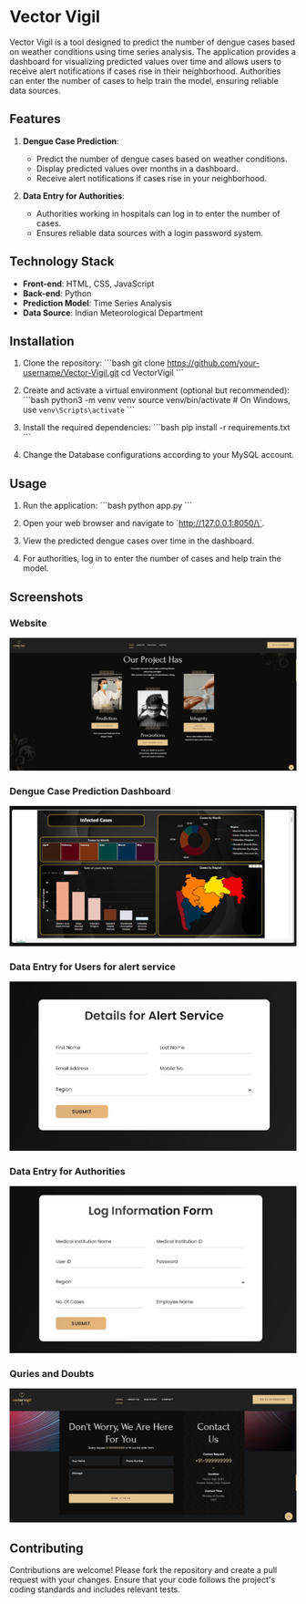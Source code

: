 
# Vector Vigil

Vector Vigil is a tool designed to predict the number of dengue cases based on weather conditions using time series analysis. The application provides a dashboard for visualizing predicted values over time and allows users to receive alert notifications if cases rise in their neighborhood. Authorities can enter the number of cases to help train the model, ensuring reliable data sources.

## Features

1. **Dengue Case Prediction**:
    - Predict the number of dengue cases based on weather conditions.
    - Display predicted values over months in a dashboard.
    - Receive alert notifications if cases rise in your neighborhood.

2. **Data Entry for Authorities**:
    - Authorities working in hospitals can log in to enter the number of cases.
    - Ensures reliable data sources with a login password system.

## Technology Stack

- **Front-end**: HTML, CSS, JavaScript
- **Back-end**: Python
- **Prediction Model**: Time Series Analysis
- **Data Source**: Indian Meteorological Department 

## Installation

1. Clone the repository:
    \`\`\`bash
    git clone https://github.com/your-username/Vector-Vigil.git
    cd VectorVigil
    \`\`\`

2. Create and activate a virtual environment (optional but recommended):
    \`\`\`bash
    python3 -m venv venv
    source venv/bin/activate   # On Windows, use `venv\Scripts\activate`
    \`\`\`

3. Install the required dependencies:
    \`\`\`bash
    pip install -r requirements.txt
    \`\`\`

4. Change the Database configurations according to your MySQL account.

## Usage

1. Run the application:
    \`\`\`bash
    python app.py
    \`\`\`

2. Open your web browser and navigate to \`http://127.0.0.1:8050/\`.

3. View the predicted dengue cases over time in the dashboard.

4. For authorities, log in to enter the number of cases and help train the model.

## Screenshots

### Website
![Website look and UI](screenshots/1.JPG)

### Dengue Case Prediction Dashboard
![Dengue Case Prediction](screenshots/2.JPG)

### Data Entry for Users for alert service
![Data Entry](screenshots/3.JPG)

### Data Entry for Authorities
![Data Entry](screenshots/4.JPG)

### Quries and Doubts 
![Data Entry](screenshots/5.JPG)

## Contributing

Contributions are welcome! Please fork the repository and create a pull request with your changes. Ensure that your code follows the project's coding standards and includes relevant tests.


